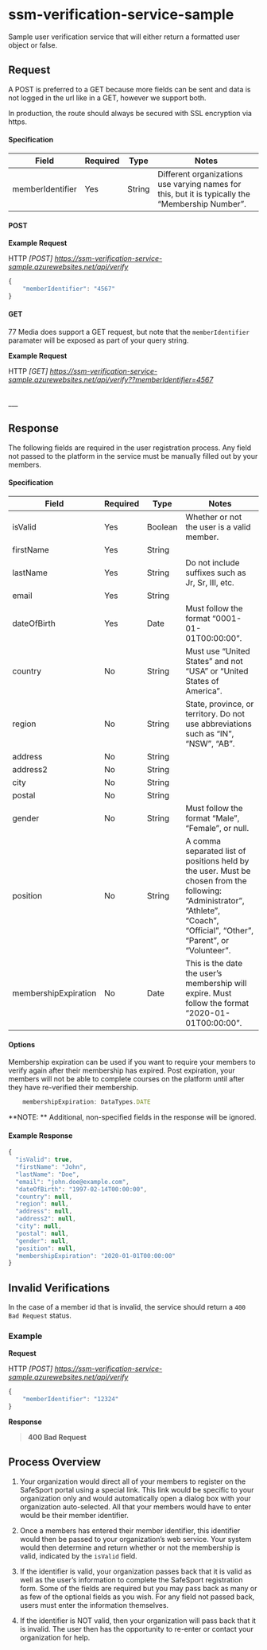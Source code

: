 # ssm-verification-service-sample
Sample user verification service that will either return a formatted user object or false.



## Request
A POST is preferred to a GET because more fields can be sent and data is not logged in the url like in a GET, however we support both.

In production, the route should always be secured with SSL encryption via https.




#### Specification

| Field | Required | Type | Notes |
| --- | --- | --- | --- |
| memberIdentifier | Yes | String | Different organizations use varying names for this, but it is typically the “Membership Number”.|


#### POST

**Example Request**

HTTP *\[POST\] https://ssm-verification-service-sample.azurewebsites.net/api/verify*

```javascript
{  
    "memberIdentifier": "4567"
}  
```

#### GET

77 Media does support a GET request, but note that the `memberIdentifier` paramater will be exposed as part of your query string.

**Example Request**

HTTP *\[GET\] https://ssm-verification-service-sample.azurewebsites.net/api/verify??memberIdentifier=4567*

<br />
___

<br />


## Response

The following fields are required in the user registration process. Any field not passed to the platform in the service must be manually filled out by your members.

#### Specification

| Field|Required|Type|Notes |
| --- | --- | --- | --- |
| isValid|Yes|Boolean|Whether or not the user is a valid member. |
| firstName | Yes | String |  |
| lastName | Yes | String | Do not include suffixes such as Jr, Sr, III, etc. |
| email | Yes | String |  |
| dateOfBirth | Yes | Date | Must follow the format “0001-01-01T00:00:00”. |
| country | No | String | Must use “United States” and not “USA” or “United States of America”. |
| region | No | String | State, province, or territory.  Do not use abbreviations such as “IN”, “NSW”, “AB”. |
| address | No | String |  |
| address2 | No | String |  |
| city | No | String |  |
| postal | No | String |  |
| gender | No | String | Must follow the format “Male”, “Female”, or null. |
| position | No | String | A comma separated list of positions held by the user.  Must be chosen from the following: “Administrator”, “Athlete”, “Coach”, “Official”, “Other”, “Parent”, or “Volunteer”. |
| membershipExpiration | No | Date | This is the date the user’s membership will expire.  Must follow the format “2020-01-01T00:00:00”. |

#### Options
Membership expiration can be used if you want to require your members to verify again after their membership has expired. Post expiration, your members will not be able to complete courses on the platform until after they have re-verified their membership.

```javascript
    membershipExpiration: DataTypes.DATE
```
**NOTE: ** Additional, non-specified fields in the response will be ignored.



#### Example Response

```javascript
{  
  "isValid": true,
  "firstName": "John",
  "lastName": "Doe",
  "email": "john.doe@example.com",
  "dateOfBirth": "1997-02-14T00:00:00",
  "country": null,
  "region": null,
  "address": null,
  "address2": null,
  "city": null,
  "postal": null,
  "gender": null,
  "position": null,
  "membershipExpiration": "2020-01-01T00:00:00" 
}
```

## Invalid Verifications

In the case of a member id that is invalid, the service should return a `400 Bad Request` status.

### Example

**Request**

HTTP *\[POST\]
https://ssm-verification-service-sample.azurewebsites.net/api/verify*

```javascript
{ 
    "memberIdentifier": "12324"
}
```

**Response**


> **400 Bad Request**


## Process Overview

1. Your organization would direct all of your members to register on the SafeSport portal using a special link. This link would be specific to your organization only and would automatically open a dialog box with your organization auto-selected. All that your members would have to enter would be their member identifier.

2. Once a members has entered their member identifier, this identifier would then be passed to your organization’s web service. Your system would then determine and return whether or not the membership is valid, indicated by the `isValid` field.

3. If the identifier is valid, your organization passes back that it is valid as well as the user’s information to complete the SafeSport registration form. Some of the fields are required but you may pass back as many or as few of the optional fields as you wish. For any field not passed back, users must enter the information themselves.

4. If the identifier is NOT valid, then your organization will pass back that it is invalid. The user then has the opportunity to re-enter or contact your organization for help.
